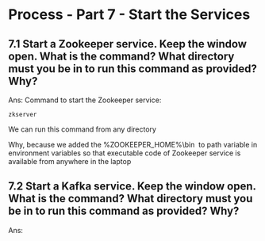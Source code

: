 # Process - Part 7 - Start the Services

## 7.1 Start a Zookeeper service. Keep the window open. What is the command? What directory must you be in to run this command as provided? Why?

Ans:
Command to start the Zookeeper service:
```
zkserver
```
We can run this command from any directory

Why, because we added the %ZOOKEEPER_HOME%\bin  to path variable in environment variables so that executable code of Zookeeper service is available from anywhere in the laptop


## 7.2 Start a Kafka service. Keep the window open. What is the command? What directory must you be in to run this command as provided? Why?

Ans:

